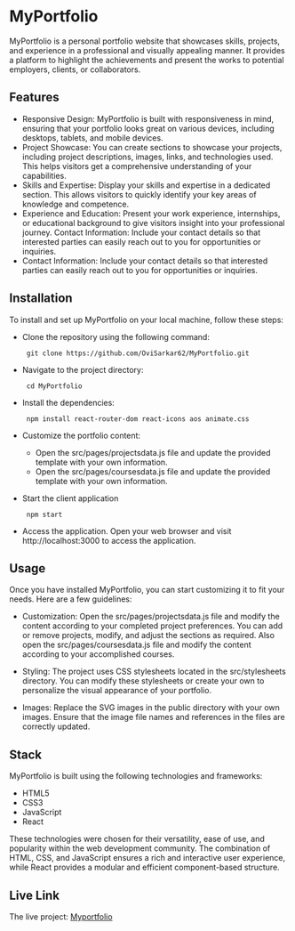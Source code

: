 # MyPortfolio

MyPortfolio is a personal portfolio website that showcases skills, projects, and experience in a professional and visually appealing manner. It provides a platform to highlight the achievements and present the works to potential employers, clients, or collaborators.

## Features

- Responsive Design: MyPortfolio is built with responsiveness in mind, ensuring that your portfolio looks great on various devices, including desktops, tablets, and mobile devices.
- Project Showcase: You can create sections to showcase your projects, including project descriptions, images, links, and technologies used. This helps visitors get a comprehensive understanding of your capabilities.
- Skills and Expertise: Display your skills and expertise in a dedicated section. This allows visitors to quickly identify your key areas of knowledge and competence.
- Experience and Education: Present your work experience, internships, or educational background to give visitors insight into your professional journey.
Contact Information: Include your contact details so that interested parties can easily reach out to you for opportunities or inquiries.
- Contact Information: Include your contact details so that interested parties can easily reach out to you for opportunities or inquiries.
## Installation

To install and set up MyPortfolio on your local machine, follow these steps:
- Clone the repository using the following command:
            
       git clone https://github.com/OviSarkar62/MyPortfolio.git

- Navigate to the project directory:

       cd MyPortfolio

- Install the dependencies:

       npm install react-router-dom react-icons aos animate.css

- Customize the portfolio content:
  - Open the src/pages/projectsdata.js file and update the provided template with your own information.
  - Open the src/pages/coursesdata.js file and update the provided template with your own information.
- Start the client application
       
       npm start
- Access the application. Open your web browser and visit http://localhost:3000 to access the application.

## Usage

Once you have installed MyPortfolio, you can start customizing it to fit your needs. Here are a few guidelines:

- Customization: Open the src/pages/projectsdata.js file and modify the content according to your completed project preferences. You can add or remove projects, modify, and adjust the sections as required. Also open the src/pages/coursesdata.js file and modify the content according to your accomplished courses.

- Styling: The project uses CSS stylesheets located in the src/stylesheets directory. You can modify these stylesheets or create your own to personalize the visual appearance of your portfolio.

- Images: Replace the SVG images in the public directory with your own images. Ensure that the image file names and references in the files are correctly updated.

## Stack

MyPortfolio is built using the following technologies and frameworks:
- HTML5
- CSS3
- JavaScript
- React

These technologies were chosen for their versatility, ease of use, and popularity within the web development community. The combination of HTML, CSS, and JavaScript ensures a rich and interactive user experience, while React provides a modular and efficient component-based structure.
## Live Link
The live project: [Myportfolio](https://myself-ovi.vercel.app/)
